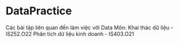 # DataPractice
Các bài tập liên quan đến làm việc với Data
Môn:
Khai thác dữ liệu - IS252.O22
Phân tích dữ liệu kinh doanh - IS403.O21

